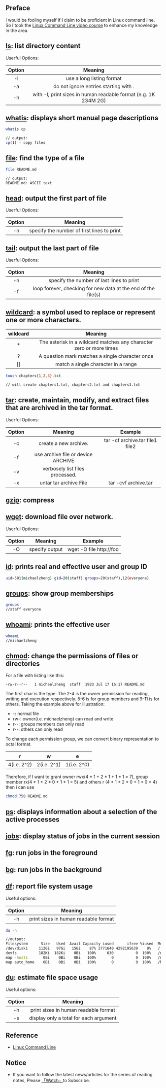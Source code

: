 ## Preface

I would be fooling myself if I claim to be proficient in Linux command line. So I took the [Linux Command Line video course](https://www.safaribooksonline.com/videos/linux-command-line/9780134445533) to enhance my knowledge in the area. 

## [ls](http://man7.org/linux/man-pages/man1/ls.1.html): list directory content

Userful Options:

| Option  | Meaning
| :---: | :---: |
| -l | use a long listing format |
| -a | do not ignore entries starting with . |
| -h | with -l, print sizes in human readable format (e.g. 1K 234M 2G) | 

## [whatis](http://man7.org/linux/man-pages/man1/whatis.1.html): displays short manual page descriptions

```bash
whatis cp

// output:
cp(1) - copy files
```

## [file](http://man7.org/linux/man-pages/man1/file.1.html): find the type of a file

```bash
file README.md

// output:
README.md: ASCII text
```

## [head](http://man7.org/linux/man-pages/man1/head.1.html): output the first part of file

Userful Options:

| Option  | Meaning
| :---: | :---: |
| -n | specify the number of first lines to print |

## [tail](http://man7.org/linux/man-pages/man1/tail.1.html): output the last part of file

Userful Options:

| Option  | Meaning
| :---: | :---: |
| -n | specify the number of last lines to print |
| -f | loop forever, checking for new data at the end of the file(s)|

## [wildcard](https://www.computerhope.com/jargon/w/wildcard.htm): a symbol used to replace or represent one or more characters.

| wildcard  | Meaning
| :---: | :---: |
| * | The asterisk in a wildcard matches any character zero or more times |
| ? | A question mark matches a single character once|
| [] | match a single character in a range |


```bash
touch chapters{1,2,3}.txt

// will create chapters1.txt, chapters2.txt and chapters3.txt 
```

## [tar](http://man7.org/linux/man-pages/man1/tar.1.html): create, maintain, modify, and extract files that are archived in the tar format.

Userful Options:

| Option | Meaning | Example
| :---: | :---: | :---: |
| -c | create a new archive. | tar -cf archive.tar file1 file2 |
| -f | use archive file or device ARCHIVE |
| -v | verbosely list files processed. |
| -x | untar tar archive File | tar -cvf archive.tar

## [gzip](https://www.computerhope.com/unix/gzip.htm): compress

## [wget](http://man7.org/linux/man-pages/man1/wget.1.html): download file over network.

Userful Options:

| Option | Meaning | Example
| :---: | :---: | :---: |
| -O | specify output | wget -O file http://foo |


## [id](http://man7.org/linux/man-pages/man1/id.1.html): prints real and effective user and group ID
```bash
uid=501(michaelzheng) gid=20(staff) groups=20(staff),12(everyone)
```

## [groups](http://man7.org/linux/man-pages/man1/groups.1.html): show group memberships
```bash
groups
//staff everyone 
```

## [whoami](http://man7.org/linux/man-pages/man1/whoami.1.html): prints the effective user

```bash
whoami
//michaelzheng
```

## [chmod](http://man7.org/linux/man-pages/man1/chmod.1.html): change the permissions of files or directories

For a file with listing like this:

```
-rw-r--r--   1 michaelzheng  staff  1983 Jul 17 16:17 README.md
```

The first char is the type. The 2-4 is the owner permission for reading, writing and execution respectively. 5-6 is for group members and 9-11 is for others. Taking the example above for illustration:

* -: normal file
* rw-: owner(i.e. michaelzheng) can read and write
* r--: groups members can only read
* r--: others can only read

To change each permission group, we can convert binary representation to octal format.

| r | w | e |
| :---: | :---: | :---: |
| 4(i.e. 2^2) | 2(i.e. 2^1) | 1(i.e. 2^0) |

Therefore, if I want to grant owner rwx(4 * 1 + 2 * 1 + 1 * 1 = 7), group member rx(4 * 1 + 2 * 0 + 1 * 1 = 5) and others r (4 * 1 + 2 * 0 + 1 * 0 = 4) then i can use

```bash
chmod 750 README.md
```

## [ps](http://man7.org/linux/man-pages/man1/ps.1.html): displays information about a selection of the active processes

## [jobs](http://man7.org/linux/man-pages/man1/jobs.1p.html): display status of jobs in the current session

## [fg](http://man7.org/linux/man-pages/man1/fg.1p.html): run jobs in the foreground

## [bg](http://man7.org/linux/man-pages/man1/bg.1p.html): run jobs in the background

## [df](http://man7.org/linux/man-pages/man1/df.1.html): report file system usage

Useful options:

| Option | Meaning |
| :---: | :---: |
| -h | print sizes in human readable format |

```bash
du -h

//output: 
Filesystem      Size   Used  Avail Capacity iused      ifree %iused  Mounted on
/dev/disk1     112Gi   97Gi   15Gi    87% 2771640 4292195639    0%   /
devfs          182Ki  182Ki    0Bi   100%     630          0  100%   /dev
map -hosts       0Bi    0Bi    0Bi   100%       0          0  100%   /net
map auto_home    0Bi    0Bi    0Bi   100%       0          0  100%   /home

```

## [du](http://man7.org/linux/man-pages/man1/df.1.html): estimate file space usage

Useful options:

| Option | Meaning |
| :---: | :---: |
| -h | print sizes in human readable format |
| -s |  display only a total for each argument |

## Reference 

* [Linux Command Line](https://www.safaribooksonline.com/videos/linux-command-line/9780134445533)

## Notice

* If you want to follow the latest news/articles for the series of reading notes, Please [「Watch」](https://github.com/n0ruSh/the-art-of-reading)to Subscribe.